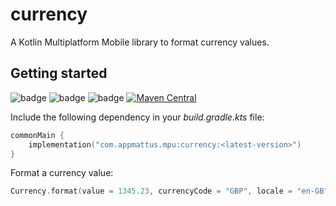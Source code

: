 # currency

A Kotlin Multiplatform Mobile library to format currency values.

## Getting started

![badge][badge-android]
![badge][badge-ios]
![badge][badge-js]
[![Maven Central](https://img.shields.io/maven-central/v/com.appmattus.mpu/currency)](https://search.maven.org/search?q=g:com.appmattus.mpu)

Include the following dependency in your *build.gradle.kts* file:

```kotlin
commonMain {
    implementation("com.appmattus.mpu:currency:<latest-version>")
}
```

Format a currency value: 

```kotlin
Currency.format(value = 1345.23, currencyCode = "GBP", locale = "en-GB")
```

[badge-android]: http://img.shields.io/badge/platform-android-6EDB8D.svg?style=flat
[badge-ios]: http://img.shields.io/badge/platform-ios-CDCDCD.svg?style=flat
[badge-js]: http://img.shields.io/badge/platform-js-F8DB5D.svg?style=flat
[badge-jvm]: http://img.shields.io/badge/platform-jvm-DB413D.svg?style=flat
[badge-linux]: http://img.shields.io/badge/platform-linux-2D3F6C.svg?style=flat
[badge-windows]: http://img.shields.io/badge/platform-windows-4D76CD.svg?style=flat
[badge-mac]: http://img.shields.io/badge/platform-macos-111111.svg?style=flat
[badge-watchos]: http://img.shields.io/badge/platform-watchos-C0C0C0.svg?style=flat
[badge-tvos]: http://img.shields.io/badge/platform-tvos-808080.svg?style=flat
[badge-wasm]: https://img.shields.io/badge/platform-wasm-624FE8.svg?style=flat
